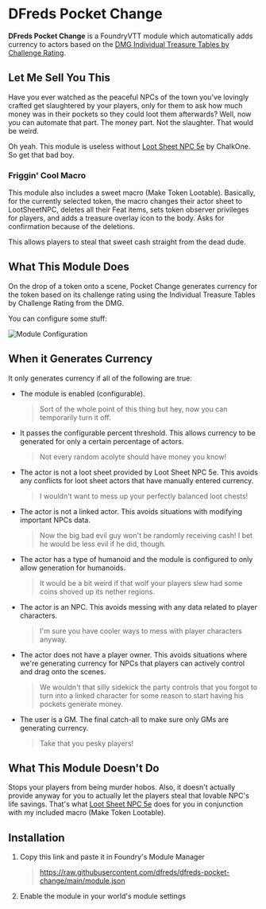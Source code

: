 # DFreds Pocket Change

__DFreds Pocket Change__ is a FoundryVTT module which automatically adds currency to actors based on the [DMG Individual Treasure Tables by Challenge Rating](https://dungeonmastertools.github.io/treasure.html).

## Let Me Sell You This

Have you ever watched as the peaceful NPCs of the town you've lovingly crafted get slaughtered by your players, only for them to ask how much money was in their pockets so they could loot them afterwards? Well, now you can automate that part. The money part. Not the slaughter. That would be weird.

Oh yeah. This module is useless without [Loot Sheet NPC 5e](https://foundryvtt.com/packages/lootsheetnpc5e/) by ChalkOne. So get that bad boy.

### Friggin' Cool Macro

This module also includes a sweet macro (Make Token Lootable). Basically, for the currently selected token, the macro changes their actor sheet to LootSheetNPC, deletes all their Feat items, sets token observer privileges for players, and adds a treasure overlay icon to the body. Asks for confirmation because of the deletions.

This allows players to steal that sweet cash straight from the dead dude.

## What This Module Does

On the drop of a token onto a scene, Pocket Change generates currency for the token based on its challenge rating using the Individual Treasure Tables by Challenge Rating from the DMG.

You can configure some stuff:

![Module Configuration](https://i.imgur.com/QWEd3Ed.png)

## When it Generates Currency

It only generates currency if all of the following are true:

* The module is enabled (configurable).
  
  > Sort of the whole point of this thing but hey, now you can temporarily turn it off.

* It passes the configurable percent threshold. This allows currency to be generated for only a certain percentage of actors.

  > Not every random acolyte should have money you know!

* The actor is not a loot sheet provided by Loot Sheet NPC 5e. This avoids any conflicts for loot sheet actors that have manually entered currency.

  >  I wouldn't want to mess up your perfectly balanced loot chests!

* The actor is not a linked actor. This avoids situations with modifying important NPCs data.

  > Now the big bad evil guy won't be randomly receiving cash! I bet he would be less evil if he did, though.

* The actor has a type of humanoid and the module is configured to only allow generation for humanoids.

  > It would be a bit weird if that wolf your players slew had some coins shoved up its nether regions.

* The actor is an NPC. This avoids messing with any data related to player characters.

  > I'm sure you have cooler ways to mess with player characters anyway.

* The actor does not have a player owner. This avoids situations where we're generating currency for NPCs that players can actively control and drag onto the scenes.

  > We wouldn't that silly sidekick the party controls that you forgot to turn into a linked character for some reason to start having his pockets generate money.

* The user is a GM. The final catch-all to make sure only GMs are generating currency.

  > Take that you pesky players!

## What This Module Doesn't Do

Stops your players from being murder hobos. Also, it doesn't actually provide anyway for you to actually let the players steal that lovable NPC's life savings. That's what [Loot Sheet NPC 5e](https://foundryvtt.com/packages/lootsheetnpc5e/) does for you in conjunction with my included macro (Make Token Lootable).

## Installation

1. Copy this link and paste it in Foundry's Module Manager

    > https://raw.githubusercontent.com/dfreds/dfreds-pocket-change/main/module.json

2. Enable the module in your world's module settings
